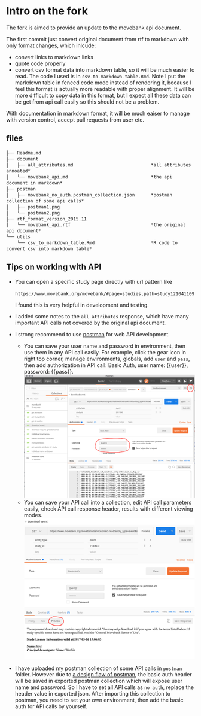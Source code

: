 # Intro on the fork
The fork is aimed to provide an update to the movebank api document. 

The first commit just convert original document from rtf to markdown with only format changes, which inlcude:
- convert links to markdown links
- quote code properly
- convert csv format data into markdown table, so it will be much easier to read. The code I used is in `csv-to-markdown-table.Rmd`. 
  Note I put the markdown table in fenced code mode instead of rendering it, because I feel this format is actually more readable with proper alignment. It will be more difficult to copy data in this format, but I expect all these data can be get from api call easily so this should not be a problem.

With documentation in markdown format, it will be much eaiser to manage with version control, accept pull requests from user etc.

## files
```
├── Readme.md
├── document
│   ├── all_attributes.md                             *all attributes annoated*
│   └── movebank_api.md                               *the api document in markdown*
├── postman
│   ├── movebank_no_auth.postman_collection.json      *postman collection of some api calls*
│   ├── postman1.png
│   └── postman2.png
├── rtf_format_version_2015.11
│   └── movebank_api.rtf                              *the original api document*
└── utils
    └── csv_to_markdown_table.Rmd                     *R code to convert csv into markdown table*
```

## Tips on working with API
- You can open a specific study page directly with url pattern like

    `https://www.movebank.org/movebank/#page=studies,path=study121041109`

    I found this is very helpful in development and testing.

- I added some notes to the `all attributes` response, which have many important API calls not covered by the original api document.

- I strong recommend to use [postman](https://www.getpostman.com/) for web API development.
    + You can save your user name and password in environment, then use them in any API call easily.
    For example, click the gear icon in right top corner, manage environments, globals, add `user` and `pass`, then add authorization in API call: Basic Auth, user name: {{user}}, password: {{pass}}.
  ![postman 1](postman/postman1.png?raw=true)
    + You can save your API call into a collection, edit API call parameters easily, check API call response header, results with different viewing modes.
  ![postman 2](postman/postman2.png?raw=true)

- I have uploaded my postman collection of some API calls in `postman` folder. However due to [a design flaw of postman](https://github.com/postmanlabs/postman-app-support/issues/1463), the basic auth header will be saved in exported postman collection which will expose user name and password. So I have to set all API calls as `no auth`, replace the header value in exported json. After importing this collection to postman, you need to set your own environment, then add the basic auth for API calls by yourself.
